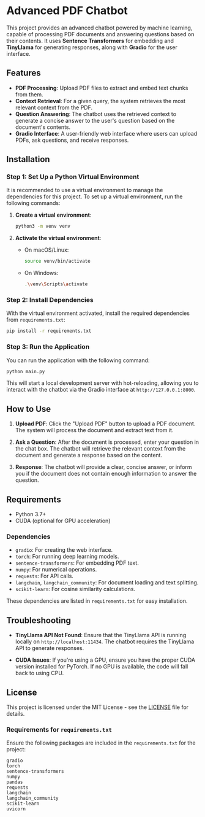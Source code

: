 
# Advanced PDF Chatbot

This project provides an advanced chatbot powered by machine learning, capable of processing PDF documents and answering questions based on their contents. It uses **Sentence Transformers** for embedding and **TinyLlama** for generating responses, along with **Gradio** for the user interface.

## Features

- **PDF Processing**: Upload PDF files to extract and embed text chunks from them.
- **Context Retrieval**: For a given query, the system retrieves the most relevant context from the PDF.
- **Question Answering**: The chatbot uses the retrieved context to generate a concise answer to the user's question based on the document's contents.
- **Gradio Interface**: A user-friendly web interface where users can upload PDFs, ask questions, and receive responses.

## Installation

### Step 1: Set Up a Python Virtual Environment

It is recommended to use a virtual environment to manage the dependencies for this project. To set up a virtual environment, run the following commands:

1. **Create a virtual environment**:
   ```bash
   python3 -m venv venv
   ```

2. **Activate the virtual environment**:
   - On macOS/Linux:
     ```bash
     source venv/bin/activate
     ```
   - On Windows:
     ```bash
     .\venv\Scripts\activate
     ```

### Step 2: Install Dependencies

With the virtual environment activated, install the required dependencies from `requirements.txt`:

```bash
pip install -r requirements.txt
```

### Step 3: Run the Application

You can run the application with the following command:

```bash
python main.py
```

This will start a local development server with hot-reloading, allowing you to interact with the chatbot via the Gradio interface at `http://127.0.0.1:8000`.

## How to Use

1. **Upload PDF**: Click the "Upload PDF" button to upload a PDF document. The system will process the document and extract text from it.
   
2. **Ask a Question**: After the document is processed, enter your question in the chat box. The chatbot will retrieve the relevant context from the document and generate a response based on the content.

3. **Response**: The chatbot will provide a clear, concise answer, or inform you if the document does not contain enough information to answer the question.

## Requirements

- Python 3.7+
- CUDA (optional for GPU acceleration)
  
### Dependencies

- `gradio`: For creating the web interface.
- `torch`: For running deep learning models.
- `sentence-transformers`: For embedding PDF text.
- `numpy`: For numerical operations.
- `requests`: For API calls.
- `langchain`, `langchain_community`: For document loading and text splitting.
- `scikit-learn`: For cosine similarity calculations.

These dependencies are listed in `requirements.txt` for easy installation.

## Troubleshooting

- **TinyLlama API Not Found**: Ensure that the TinyLlama API is running locally on `http://localhost:11434`. The chatbot requires the TinyLlama API to generate responses.
  
- **CUDA Issues**: If you're using a GPU, ensure you have the proper CUDA version installed for PyTorch. If no GPU is available, the code will fall back to using CPU.

## License

This project is licensed under the MIT License - see the [LICENSE](LICENSE) file for details.

### Requirements for `requirements.txt`

Ensure the following packages are included in the `requirements.txt` for the project:

```text
gradio
torch
sentence-transformers
numpy
pandas
requests
langchain
langchain_community
scikit-learn
uvicorn
```